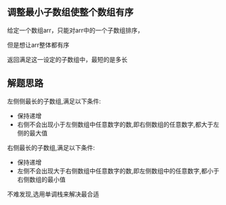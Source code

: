 ## 调整最小子数组使整个数组有序

给定一个数组arr，只能对arr中的一个子数组排序，

但是想让arr整体都有序

返回满足这一设定的子数组中，最短的是多长

## 解题思路

左侧侧最长的子数组,满足以下条件:

* 保持递增
* 右侧不会出现小于左侧数组中任意数字的数,即右侧数组的任意数字,都大于左侧的最大值

右侧最长的子数组,满足以下条件:
* 保持递增
* 左侧不会出现大于右侧数组中任意数字的数,即左侧数组中的任意数字,都小于右侧数组的最小值

不难发现,选用单调栈来解决最合适
